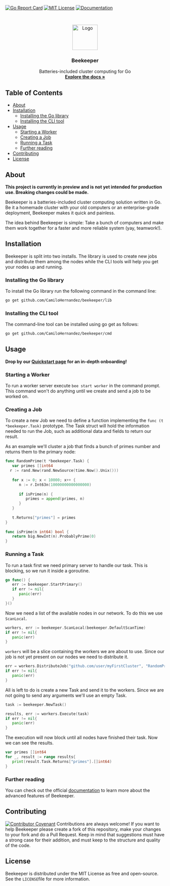 
[![Go Report Card][go-report-shield]][go-report-url]
[![MIT License][license-shield]][license-url]
[![Documentation][docs-shield]][docs-url]

<!-- PROJECT LOGO -->
<br />
<p align="center">
  <a href="https://github.com/CamiloHernandez/beekeeper">
    <img src="https://beekeeper.dev/logo.svg" alt="Logo" width="80" height="80">
  </a>

  <h3 align="center">Beekeeper</h3>

  <p align="center">
    Batteries-included cluster computing for Go
    <br />
    <a href="https://beekeeper.dev/documentation"><strong>Explore the docs »</strong></a>
  </p>
</p>

<!-- TABLE OF CONTENTS -->
## Table of Contents
* [About](#about)
* [Installation](#installation)
	* [Installing the Go library](#installing-the-go-library)
	* [Installing the CLI tool](#installing-the-cli-tool)
* [Usage](#usage)
	* [Starting a Worker](#starting-a-worker)
	* [Creating a Job](#creating-a-job)
	* [Running a Task](#running-a-task)
	* [Further reading](#further-reading)
* [Contributing](#contributing)
* [License](#license)

<!-- ABOUT -->
## About
**This project is currently in preview and is not yet intended for production use. Breaking changes could be made.**

Beekeeper is a batteries-included cluster computing solution written in Go. Be it a homemade cluster with your old computers or an enterprise-grade deployment, Beekeeper makes it quick and painless.

The idea behind Beekeeper is simple: Take a bunch of computers and make them work together for a faster and more reliable system (yay, teamwork!).

<!-- GETTING STARTED -->
## Installation
Beekeeper is split into two installs. The library is used to create new jobs and distribute them among the nodes while the CLI tools will help you get your nodes up and running.

### Installing the Go library
To install the Go library run the following command in the command line:
```bash
go get github.com/CamiloHernandez/beekeeper/lib
```

### Installing the CLI tool
The command-line tool can be installed using go get as follows:
```bash
go get github.com/CamiloHernandez/beekeeper/cmd
```

<!-- Usage -->
## Usage

**Drop by our [Quickstart page](https://beekeeper.dev/documentation/quickstart) for an in-depth onboarding!**

### Starting a Worker
To run a worker server execute `bee start worker` in the command prompt. This command won't do anything until we create and send a job to be worked on.

### Creating a Job
To create a new Job we need to define a function implementing the `func (t *beekeeper.Task)` prototype. The Task struct will hold the information needed to run the Job, such as additional data and fields to return our result.

As an example we'll cluster a job that finds a bunch of primes number and returns them to the primary node:
```go 
func RandomPrime(t *beekeeper.Task) {  
   var primes []int64  
  r := rand.New(rand.NewSource(time.Now().Unix()))  
  
   for x := 0; x < 10000; x++ {  
      n := r.Int63n(10000000000000000)  
  
      if isPrime(n) {  
         primes = append(primes, n)  
      }  
   }  
  
   t.Returns["primes"] = primes  
}  
  
func isPrime(n int64) bool {  
   return big.NewInt(n).ProbablyPrime(0)  
}
```

### Running a Task
To run a task first we need primary server to handle our task. This is blocking, so we run it inside a goroutine.
```go
go func() {  
   err := beekeeper.StartPrimary()  
   if err != nil{  
      panic(err)  
   }  
}()
```
Now we need a list of the available nodes in our network. To do this we use `ScanLocal`.
```go
workers, err := beekeeper.ScanLocal(beekeeper.DefaultScanTime)  
if err != nil{  
   panic(err)
}
```
`workers` will be a slice containing the workers we are about to use. Since our job is not yet present on our nodes we need to distribute it.
```go
err = workers.DistributeJob("github.com/user/myFirstCluster", "RandomPrime")  
if err != nil{  
   panic(err)
}
```
All is left to do is create a new Task and send it to the workers. Since we are not going to send any arguments we'll use an empty Task.
```go
task := beekeeper.NewTask()

results, err := workers.Execute(task)  
if err != nil{  
   panic(err) 
}
```
The execution will now block until all nodes have finished their task. Now we can see the results.
```go
var primes []int64  
for _, result := range results{  
   print(result.Task.Returns["primes"].[]int64)
}
```

### Further reading
You can check out the official [documentation](https://beekeeper.dev/documentation) to learn more about the advanced features of Beekeeper.

<!-- CONTRIBUTING -->
## Contributing
[![Contributor Covenant][covenant-shield]][covenant-url]
Contributions are always welcome! If you want to help Beekeeper please create a fork of this repository, make your changes to your fork and do a Pull Request. Keep in mind that suggestions must have a strong case for their addition, and must keep to the structure and quality of the code.

<!-- LICENSE -->
## License
Beekeeper is distributed under the MIT License as free and open-source. See the `LICENSE`file for more information.

<!-- MARKDOWN LINKS -->
[go-report-shield]: https://goreportcard.com/badge/github.com/CamiloHernandez/beekeeper
[go-report-url]: https://goreportcard.com/report/github.com/CamiloHernandez/beekeeper
[license-shield]: https://img.shields.io/github/license/CamiloHernandez/beekeeper
[license-url]: https://github.com/CamiloHernandez/beekeeper/blob/master/LICENSE
[docs-shield]: https://godoc.org/github.com/CamiloHernandez/beekeeper?status.svg
[docs-url]: https://godoc.org/github.com/CamiloHernandez/beekeeper

[covenant-shield]: https://img.shields.io/badge/Contributor%20Covenant-v2.0-green
[covenant-url]: https://github.com/CamiloHernandez/beekeeper/blob/master/CODE_OF_CONDUCT.md
